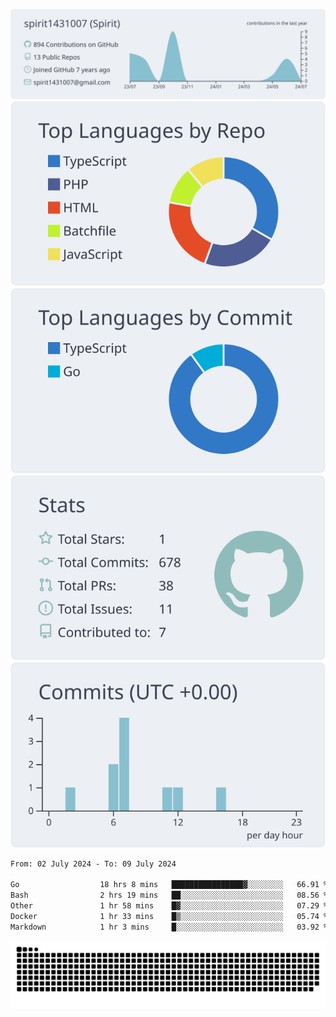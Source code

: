 [![](https://raw.githubusercontent.com/spirit1431007/spirit1431007/master/profile-summary-card-output/nord_bright/0-profile-details.svg)](https://git.io/spiritx)
[![](https://raw.githubusercontent.com/spirit1431007/spirit1431007/master/profile-summary-card-output/nord_bright/1-repos-per-language.svg)](https://git.io/spiritx) [![](https://raw.githubusercontent.com/spirit1431007/spirit1431007/master/profile-summary-card-output/nord_bright/2-most-commit-language.svg)](https://git.io/spiritx)
[![](https://raw.githubusercontent.com/spirit1431007/spirit1431007/master/profile-summary-card-output/nord_bright/3-stats.svg)](https://git.io/spiritx) [![](https://raw.githubusercontent.com/spirit1431007/spirit1431007/master/profile-summary-card-output/nord_bright/4-productive-time.svg)](https://git.io/spiritx)

<!--START_SECTION:waka-->

```txt
From: 02 July 2024 - To: 09 July 2024

Go                  18 hrs 8 mins   ████████████████▓░░░░░░░░   66.91 %
Bash                2 hrs 19 mins   ██░░░░░░░░░░░░░░░░░░░░░░░   08.56 %
Other               1 hr 58 mins    █▓░░░░░░░░░░░░░░░░░░░░░░░   07.29 %
Docker              1 hr 33 mins    █▒░░░░░░░░░░░░░░░░░░░░░░░   05.74 %
Markdown            1 hr 3 mins     █░░░░░░░░░░░░░░░░░░░░░░░░   03.92 %
```

<!--END_SECTION:waka-->

![contribution](https://github.com/spirit1431007/spirit1431007/blob/output/github-contribution-grid-snake.svg)
